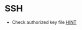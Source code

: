 # SSH

- Check authorized key file [HINT](https://medium.com/@jserna4510/sorcerer-pg-walkthrough-6e9c403f4896)
